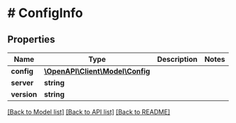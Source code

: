 # # ConfigInfo

## Properties

Name | Type | Description | Notes
------------ | ------------- | ------------- | -------------
**config** | [**\OpenAPI\Client\Model\Config**](Config.md) |  |
**server** | **string** |  |
**version** | **string** |  |

[[Back to Model list]](../../README.md#models) [[Back to API list]](../../README.md#endpoints) [[Back to README]](../../README.md)
